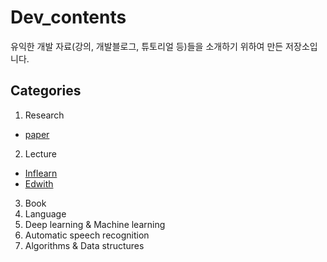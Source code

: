 # Dev_contents
유익한 개발 자료(강의, 개발블로그, 튜토리얼 등)들을 소개하기 위하여 만든 저장소입니다.

## Categories
1. Research  
- [paper](https://github.com/biscayan/Dev_contents/tree/master/1.%20Research)  
2. Lecture  
- [Inflearn](https://github.com/biscayan/Dev_contents/tree/master/2.%20Lecture)
- [Edwith](https://github.com/biscayan/Dev_contents/tree/master/2.%20Lecture)
3. Book  
4. Language  
5. Deep learning & Machine learning  
6. Automatic speech recognition  
7. Algorithms & Data structures  



